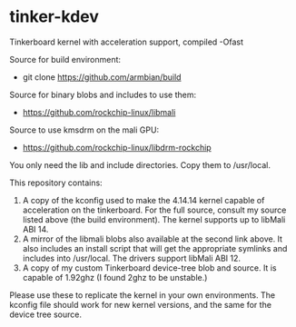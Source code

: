 # tinker-kdev
Tinkerboard kernel with acceleration support, compiled -Ofast

Source for build environment:
* git clone https://github.com/armbian/build

Source for binary blobs and includes to use them:
* https://github.com/rockchip-linux/libmali

Source to use kmsdrm on the mali GPU:
* https://github.com/rockchip-linux/libdrm-rockchip

You only need the lib and include directories.  Copy them to /usr/local.

This repository contains:
1) A copy of the kconfig used to make the 4.14.14 kernel capable of acceleration on the tinkerboard.  For the full source, consult my source listed above (the build environment).  The kernel supports up to libMali ABI 14.
2) A mirror of the libmali blobs also available at the second link above.  It also includes an install script that will get the appropriate symlinks and includes into /usr/local.  The drivers support libMali ABI 12.
3) A copy of my custom Tinkerboard device-tree blob and source.  It is capable of 1.92ghz (I found 2ghz to be unstable.)

Please use these to replicate the kernel in your own environments.  The kconfig file should work for new kernel versions, and the same for the device tree source. 
